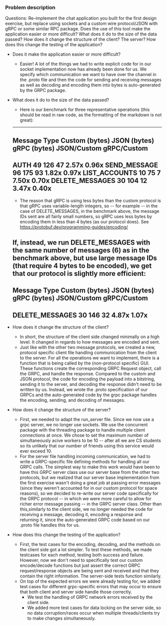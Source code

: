 ### Problem description

Questions: Re-implement the chat application you built for the first design exercise, but replace using sockets and a custom wire protocol/JSON with gRPC or some similar RPC package. Does the use of this tool make the application easier or more difficult? What does it do to the size of the data passed? How does it change the structure of the client? The server? How does this change the testing of the application?

- Does it make the application easier or more difficult?
    - Easier! A lot of the things we had to write explicit code for in our socket implementation now has already been done for us. We specify which communication we want to have over the channel in the .proto file and then the code for sending and receiving messages as well as decoding and encoding them into bytes is auto-generated by the GRPC package. 

- What does it do to the size of the data passed?
    - Here is our benchmark for three representative operations (this should be read in raw code, as the formatting of the markdown is not great):
    -----------------------------------------------------------------------------------------
    Message Type    Custom (bytes)  JSON (bytes)    gRPC (bytes)    JSON/Custom  gRPC/Custom 
    -----------------------------------------------------------------------------------------
    AUTH            49              126             47              2.57x       0.96x
    SEND_MESSAGE    96              175             93              1.82x       0.97x
    LIST_ACCOUNTS   10              75              7               7.50x       0.70x
    DELETE_MESSAGES 30              104             12              3.47x       0.40x
    -----------------------------------------------------------------------------------------
    - The reason that gRPC is using less bytes than the custom protocol is that gRPC uses variable-length integers, so -- for example -- in the case of DELETE_MESSAGES, in the benchmark above, the message IDs sent are all fairly small numbers, so gRPC uses less bytes by encoding them in less than 4 bytes (as our protocol does). See https://protobuf.dev/programming-guides/encoding/

    If, instead, we run DELETE_MESSAGES with the same number of messages (6) as in the benchmark above, but use large message IDs (that require 4 bytes to be encoded), we get that our protocol is slightly more efficient:
    -----------------------------------------------------------------------------------------
    Message Type    Custom (bytes)  JSON (bytes)    gRPC (bytes)    JSON/Custom  gRPC/Custom 
    -----------------------------------------------------------------------------------------
    DELETE_MESSAGES 30              146             32              4.87x       1.07x
    -----------------------------------------------------------------------------------------

- How does it change the structure of the client?
    - In short, the structure of the client side changed minimally on a high level. It changed in regards to how messages are encoded and sent.
    - Just like with the other two message protocols, we created a new, protocol specific client file handling communication from the client to the server. For all the operations we want to implement, there is a function that is being called by the (non-protocol specific) GUI. These functions create the corresponding GRPC Request object, call the GRPC, and handle the response. Compared to the custom and JSON protocol, the code for encoding the payload into a bitstring, sending it to the server, and decoding the response didn't need to be written by us. Instead, we wrote the .proto specification of our GRPCs and the auto-generated code by the grpc package handles the encoding, sending, and decoding of messages. 

- How does it change the structure of the server?
    - First, we needed to adapt the run_server file. Since we now use a grpc server, we no longer use sockets. We use the concurrent package with the threading package to handle multiple client connections at once. We chose to set the maximum number of simultaneously acive workers to be 10 -- after all we are CS students so its unlikely that our number of friends using this service would ever exceed 10.
    - For the server file handling incoming communication, we had to write a GRPC-specific file defining methods for handling all our GRPC calls. The simplest way to make this work would have been to have this GRPC server class use our server base from the other two protocols, but we realized that our server base implementation from the first exercise wasn't doing a great job at passing error messages (since they weren't accounted for in our custom protocol for space reasons), so we decided to re-write our server code specifically for the GRPC protocol -- in which we were more careful to allow for richer error message passing -- in the GRPC server class. Other than this,similarly to the client side, we no longer needed the code for receiving a message, decoding it, encoding a response and returning it, since the auto-generated GRPC code based on our .proto file handles this for us.

- How does this change the testing of the application?
    - First, the test cases for the encoding, decoding, and the methods on the client side got a lot simpler. To test these methods, we made testcases for each method, testing both success and failure. However, now we don't need to specifically test our custom encode/decode functions but just assert the correct GRPC request/response objects are being sent and received and that they contain the right information. The server-side tests function similarly.
    - On top of the expected errors we were already testing for, we added test cases for different grpc-specific errors that may occur to ensure that both client and server side handle those correctly.
        - We test the handling of GRPC network errors received by the client side.
        - We added more test cases for data locking on the server side, so no data corruption/races occur when multiple threads/clients try to make changes simultaneously.








